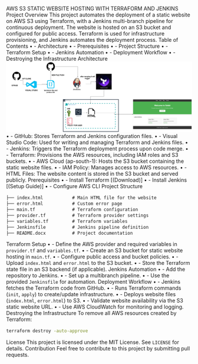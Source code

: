 AWS S3 STATIC WEBSITE HOSTING WITH TERRAFORM AND JENKINS
Project Overview
This project automates the deployment of a static website on AWS S3 using Terraform, with a Jenkins multi-branch pipeline for continuous deployment. The website is hosted on an S3 bucket and configured for public access. Terraform is used for infrastructure provisioning, and Jenkins automates the deployment process.
Table of Contents
•	- Architecture
•	- Prerequisites
•	- Project Structure
•	- Terraform Setup
•	- Jenkins Automation
•	- Deployment Workflow
•	- Destroying the Infrastructure
Architecture
![alt text](<terraform s3.drawio (1).png>)
•	- GitHub: Stores Terraform and Jenkins configuration files.
•	- Visual Studio Code: Used for writing and managing Terraform and Jenkins files.
•	- Jenkins: Triggers the Terraform deployment process upon code merge.
•	- Terraform: Provisions the AWS resources, including IAM roles and S3 buckets.
•	- AWS Cloud (ap-south-1): Hosts the S3 bucket containing the static website files.
•	- IAM Policy: Manages access to AWS resources.
•	- HTML Files: The website content is stored in the S3 bucket and served publicly.
Prerequisites
•	- Install Terraform [(Download)]
•	- Install Jenkins [(Setup Guide)]
•	- Configure AWS CLI
Project Structure
```
├── index.html           # Main HTML file for the website
├── error.html           # Custom error page
├── main.tf              # Terraform configuration
├── provider.tf          # Terraform provider settings
├── variables.tf         # Terraform variables
├── Jenkinsfile          # Jenkins pipeline definition
├── README.docx          # Project documentation
```
Terraform Setup
•	- Define the AWS provider and required variables in `provider.tf` and `variables.tf`.
•	- Create an S3 bucket for static website hosting in `main.tf`.
•	- Configure public access and bucket policies.
•	- Upload `index.html` and `error.html` to the S3 bucket.
•	- Store the Terraform state file in an S3 backend (if applicable).
Jenkins Automation
•	- Add the repository to Jenkins.
•	- Set up a multibranch pipeline.
•	- Use the provided `Jenkinsfile` for automation.
Deployment Workflow
•	- Jenkins fetches the Terraform code from GitHub.
•	- Runs Terraform commands (`init`, `apply`) to create/update infrastructure.
•	- Deploys website files (`index.html`, `error.html`) to S3.
•	- Validate website availability via the S3 static website URL.
•	- Use AWS CloudWatch for monitoring and logging.
Destroying the Infrastructure
To remove all AWS resources created by Terraform:
```sh
terraform destroy -auto-approve
```
License
This project is licensed under the MIT License. See `LICENSE` for details.
Contribution
Feel free to contribute to this project by submitting pull requests.
